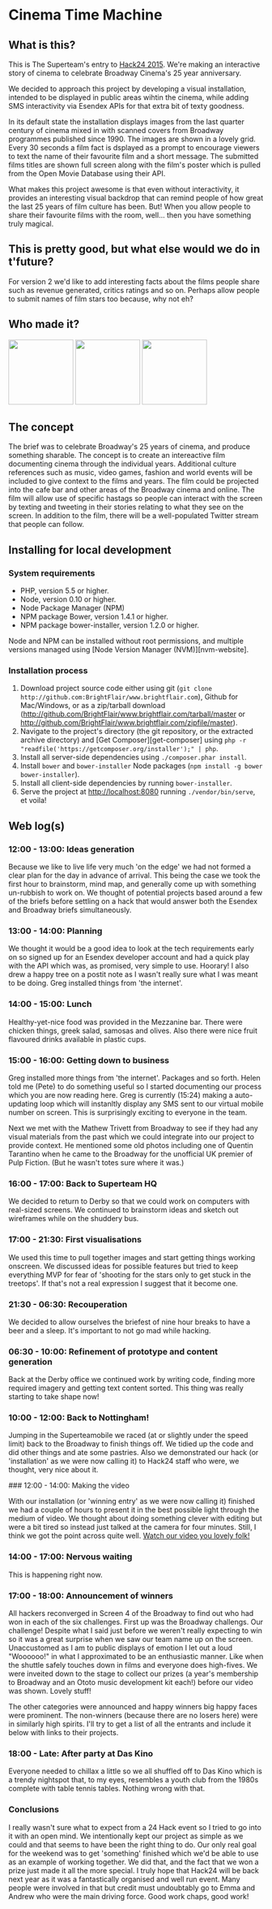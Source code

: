 # Cinema Time Machine

## What is this?

This is The Superteam's entry to [Hack24 2015](h24-web). We're making an interactive story of cinema to celebrate Broadway Cinema's 25 year anniversary.

We decided to approach this project by developing a visual installation, intended to be displayed in public areas wihtin the cinema, while adding SMS interactivity via Esendex APIs for that extra bit of texty goodness. 

In its default state the installation displays images from the last quarter century of cinema mixed in with scanned covers from Broadway programmes published since 1990. The images are shown in a lovely grid. Every 30 seconds a film fact is dsplayed as a prompt to encourage viewers to text the name of their favourite film and a short message. The submitted films titles are shown full screen along with the film's poster which is pulled from the Open Movie Database using their API.

What makes this project awesome is that even without interactivity, it provides an interesting visual backdrop that can remind people of how great the last 25 years of film culture has been. But! When you allow people to share their favourite films with the room, well... then you have something truly magical.

## This is pretty good, but what else would we do in t'future?

For version 2 we'd like to add interesting facts about the films people share such as revenue generated, critics ratings and so on. Perhaps allow people to submit names of film stars too because, why not eh?

## Who made it?

<a target="_blank" href="http://twitter.com/clarkcx"><img src="https://pbs.twimg.com/profile_images/581455432830550016/7AKXlqoE.jpg" width=128 /></a>
<a target="_blank" href="http://twitter.com/littlehelli"><img src="https://pbs.twimg.com/profile_images/594251815409033217/l3weUs9d.jpg" width=128 /></a>
<a target="_blank" href="http://twitter.com/g105b"><img src="https://pbs.twimg.com/profile_images/542405561887649792/phT0XVks.jpeg" width=128 /></a>

## The concept

The brief was to celebrate Broadway's 25 years of cinema, and produce something sharable. The concept is to create an intereactive film documenting cinema through the individual years. Additional culture references such as music, video games, fashion and world events will be included to give context to the films and years. The film could be projected into the cafe bar and other areas of the Broadway cinema and online. The film will allow use of specific hastags so people can interact with the screen by texting and tweeting in their stories relating to what they see on the screen. In addition to the film, there will be a well-populated Twitter stream that people can follow.

[h24-web]: http://www.hack24.co.uk/

## Installing for local development

### System requirements

+ PHP, version 5.5 or higher.
+ Node, version 0.10 or higher.
+ Node Package Manager (NPM)
+ NPM package Bower, version 1.4.1 or higher.
+ NPM package bower-installer, version 1.2.0 or higher.

Node and NPM can be installed without root permissions, and multiple versions managed using [Node Version Manager (NVM)][nvm-website].

### Installation process

1. Download project source code either using git (`git clone http://github.com:BrightFlair/www.brightflair.com`), Github for Mac/Windows, or as a zip/tarball download (http://github.com/BrightFlair/www.brightflair.com/tarball/master or http://github.com/BrightFlair/www.brightflair.com/zipfile/master).
2. Navigate to the project's directory (the git repository, or the extracted archive directory) and [Get Composer][get-composer] using `php -r "readfile('https://getcomposer.org/installer');" | php`.
3. Install all server-side dependencies using `./composer.phar install`.
4. Install `bower` and `bower-installer` Node packages (`npm install -g bower bower-installer`).
5. Install all client-side dependencies by running `bower-installer`.
6. Serve the project at [http://localhost:8080](http://localhost:8080) running `./vendor/bin/serve`, et voila!

## Web log(s)

### 12:00 - 13:00: Ideas generation

Because we like to live life very much 'on the edge' we had not formed a clear plan for the day in advance of arrival. This being the case we took the first hour to brainstorm, mind map, and generally come up with something un-rubbish to work on. We thought of potential projects based around a few of the briefs before settling on a hack that would answer both the Esendex and Broadway briefs simultaneously.

### 13:00 - 14:00: Planning

We thought it would be a good idea to look at the tech requirements early on so signed up for an Esendex developer account and had a quick play with the API which was, as promised, very simple to use. Hoorary! I also drew a happy tree on a postit note as I wasn't really sure what I was meant to be doing. Greg installed things from 'the internet'.

### 14:00 - 15:00: Lunch

Healthy-yet-nice food was provided in the Mezzanine bar. There were chicken things, greek salad, samosas and olives. Also there were nice fruit flavoured drinks available in plastic cups.

### 15:00 - 16:00: Getting down to business

Greg installed more things from 'the internet'. Packages and so forth. Helen told me (Pete) to do something useful so I started documenting our process which you are now reading here. Greg is currently (15:24) making a auto-updating loop which will instanltly display any SMS sent to our virtual mobile number on screen. This is surprisingly exciting to everyone in the team.

Next we met with the Mathew Trivett from Broadway to see if they had any visual materials from the past which we could integrate into our project to provide context. He mentioned some old photos including one of Quentin Tarantino when he came to the Broadway for the unofficial UK premier of Pulp Fiction. (But he wasn't totes sure where it was.)

### 16:00 - 17:00: Back to Superteam HQ

We decided to return to Derby so that we could work on computers with real-sized screens. We continued to brainstorm ideas and sketch out wireframes while on the shuddery bus.

### 17:00 - 21:30: First visualisations

We used this time to pull together images and start getting things working onscreen. We discussed ideas for possible features but tried to keep everything MVP for fear of 'shooting for the stars only to get stuck in the treetops'. If that's not a real expression I suggest that it become one.

### 21:30 - 06:30: Recouperation

We decided to allow ourselves the briefest of nine hour breaks to have a beer and a sleep. It's important to not go mad while hacking.

### 06:30 - 10:00: Refinement of prototype and content generation

Back at the Derby office we continued work by writing code, finding more required imagery and getting text content sorted. This thing was really starting to take shape now!

### 10:00 - 12:00: Back to Nottingham!

Jumping in the Superteamobile we raced (at or slightly under the speed limit) back to the Broadway to finish things off. We tidied up the code and did other things and ate some pastries. Also we demonstrated our hack (or 'installation' as we were now calling it) to Hack24 staff who were, we thought, very nice about it. 

### 12:00 - 14:00: Making the video

With our installation (or 'winning entry' as we were now calling it) finished we had a couple of hours to present it in the best possible light through the medium of video. We thought about doing something clever with editing but were a bit tired so instead just talked at the camera for four minutes. Still, I think we got the point across quite well. 
[Watch our video you lovely folk!](https://vimeo.com/126722502)

### 14:00 - 17:00: Nervous waiting

This is happening right now. 

### 17:00 - 18:00: Announcement of winners

All hackers reconverged in Screen 4 of the Broadway to find out who had won in each of the six challenges. First up was the Broadway challengs. Our challenge! Despite what I said just before we weren't really expecting to win so it was a great surprise when we saw our team name up on the screen. Unaccustomed as I am to public displays of emotion I let out a loud "Woooooo!" in what I approximated to be an enthusiastic manner. Like when the shuttle safely touches down in films and everyone does high-fives. We were inveited down to the stage to collect our prizes (a year's membership to Broadway and an Ototo music development kit each!) before our video was shown. Lovely stuff!

The other categories were announced and happy winners big happy faces were prominent. The non-winners (because there are no losers here) were in similarly high spirits. I'll try to get a list of all the entrants and include it below with links to their projects.

### 18:00 - Late: After party at Das Kino

Everyone needed to chillax a little so we all shuffled off to Das Kino which is a trendy nightspot that, to my eyes, resembles a youth club from the 1980s complete with table tennis tables. Nothing wrong with that.

### Conclusions

I really wasn't sure what to expect from a 24 Hack event so I tried to go into it with an open mind. We intentionally kept our project as simple as we could and that seems to have been the right thing to do. Our only real goal for the weekend was to get 'something' finished which we'd be able to use as an example of working together. We did that, and the fact that we won a prize just made it all the more special. I truly hope that Hack24 will be back next year as it was a fantastically organised and well run event. Many people were involved in that but credit must undoubtably go to Emma and Andrew who were the main driving force. Good work chaps, good work!
